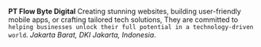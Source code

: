 **PT Flow Byte Digital** Creating stunning websites, building user-friendly mobile apps, or crafting tailored tech solutions, They are committed to `helping businesses unlock their full potential in a technology-driven world`. *Jakarta Barat, DKI Jakarta, Indonesia*.
